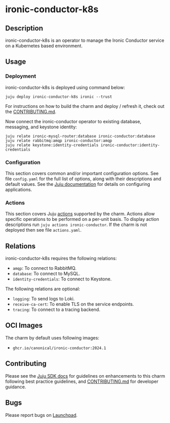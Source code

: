 # ironic-conductor-k8s

## Description

ironic-conductor-k8s is an operator to manage the Ironic Conductor service on a
Kubernetes based environment.

## Usage

### Deployment

ironic-conductor-k8s is deployed using command below:

    juju deploy ironic-conductor-k8s ironic --trust

For instructions on how to build the charm and deploy / refresh it, check out
the [CONTRIBUTING.md][contributors-guide].

Now connect the ironic-conductor operator to existing database, messaging,
and keystone identity:

    juju relate ironic-mysql-router:database ironic-conductor:database
    juju relate rabbitmq:amqp ironic-conductor:amqp
    juju relate keystone:identity-credentials ironic-conductor:identity-credentials

### Configuration

This section covers common and/or important configuration options. See file
`config.yaml` for the full list of options, along with their descriptions and
default values. See the [Juju documentation][juju-docs-config-apps] for details
on configuring applications.

### Actions

This section covers Juju [actions][juju-docs-actions] supported by the charm.
Actions allow specific operations to be performed on a per-unit basis. To
display action descriptions run `juju actions ironic-conductor`. If the charm
is not deployed then see file `actions.yaml`.

## Relations

ironic-conductor-k8s requires the following relations:

- `amqp`: To connect to RabbitMQ.
- `database`: To connect to MySQL.
- `identity-credentials`: To connect to Keystone.

The following relations are optional:

- `logging`: To send logs to Loki.
- `receive-ca-cert`: To enable TLS on the service endpoints.
- `tracing`: To connect to a tracing backend.

## OCI Images

The charm by default uses following images:

- `ghcr.io/canonical/ironic-conductor:2024.1`

## Contributing

Please see the [Juju SDK docs](https://juju.is/docs/sdk) for guidelines
on enhancements to this charm following best practice guidelines, and
[CONTRIBUTING.md][contributors-guide] for developer guidance.

## Bugs

Please report bugs on [Launchpad][lp-bugs-charm-ironic-conductor-k8s].

<!-- LINKS -->

[contributors-guide]: https://opendev.org/openstack/sunbeam-charms/src/branch/main/charms/ironic-conductor-k8s/CONTRIBUTING.md
[juju-docs-actions]: https://jaas.ai/docs/actions
[juju-docs-config-apps]: https://documentation.ubuntu.com/juju/3.6/reference/configuration/#application-configuration
[lp-bugs-charm-ironic-conductor-k8s]: https://bugs.launchpad.net/sunbeam-charms/+filebug
